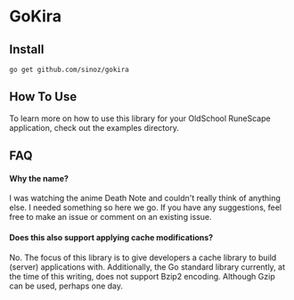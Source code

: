# GoKira

## Install

```
go get github.com/sinoz/gokira
```

## How To Use

To learn more on how to use this library for your OldSchool RuneScape application, check out the examples directory.

## FAQ

#### Why the name?

I was watching the anime Death Note and couldn't really think of anything else. I needed something so here we go. If you have any suggestions, feel free to make an issue or comment on an existing issue.

#### Does this also support applying cache modifications?

No. The focus of this library is to give developers a cache library to build (server) applications with. Additionally, the Go standard library currently, at the time of this writing, does not support Bzip2 encoding. Although Gzip can be used, perhaps one day.